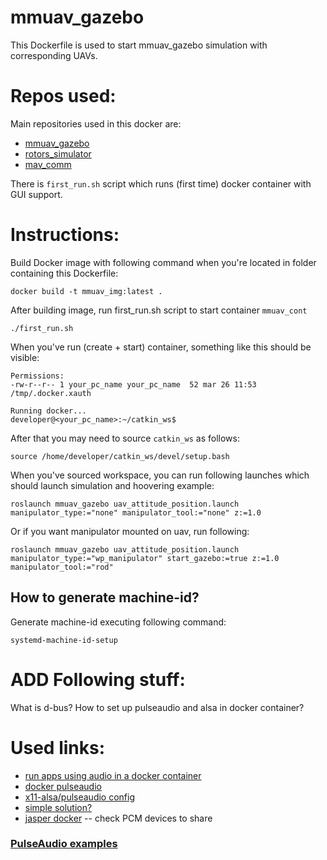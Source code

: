 # mmuav_gazebo

This Dockerfile is used to start mmuav_gazebo simulation with corresponding 
UAVs. 

# Repos used:

Main repositories used in this docker are: 
 * [mmuav_gazebo](https://github.com/larics/mmuav_gazebo.git)
 * [rotors_simulator](https://github.com/larics/rotors_simulator.git) 
 * [mav_comm](https://github.com/larics/mav_comm) 

There is `first_run.sh` script which runs (first time) docker container with GUI 
support. 

# Instructions:

Build Docker image with following command when you're located in folder 
containing this Dockerfile:
```
docker build -t mmuav_img:latest .
```
After building image, run first_run.sh script to start container `mmuav_cont`
```
./first_run.sh
```

When you've run (create + start) container, something like this should be 
visible: 
```
Permissions:
-rw-r--r-- 1 your_pc_name your_pc_name  52 mar 26 11:53 /tmp/.docker.xauth

Running docker...
developer@<your_pc_name>:~/catkin_ws$ 

```

After that you may need to source `catkin_ws` as follows: 
```
source /home/developer/catkin_ws/devel/setup.bash
```

When you've sourced workspace, you can run following launches which 
should launch simulation and hoovering example: 

```
roslaunch mmuav_gazebo uav_attitude_position.launch manipulator_type:="none" manipulator_tool:="none" z:=1.0
```

Or if you want manipulator mounted on uav, run following: 
```
roslaunch mmuav_gazebo uav_attitude_position.launch manipulator_type:="wp_manipulator" start_gazebo:=true z:=1.0 manipulator_tool:="rod"
```

## How to generate machine-id? 

Generate machine-id executing following command: 
```
systemd-machine-id-setup
```

# ADD Following stuff: 


What is d-bus? 
How to set up pulseaudio and alsa in docker container? 

# Used links: 

* [run apps using audio in a docker container](https://stackoverflow.com/questions/28985714/run-apps-using-audio-in-a-docker-container)   
* [docker pulseaudio](https://github.com/TheBiggerGuy/docker-pulseaudio-example/blob/master/Dockerfile)  
* [x11-alsa/pulseaudio config](https://github.com/mviereck/x11docker/wiki/Container-sound:-ALSA-or-Pulseaudio)   
* [simple solution?](https://stackoverflow.com/questions/45700653/can-my-docker-container-app-access-the-hosts-microphone-and-speaker-mac-wind/48795232)   
* [jasper docker](https://github.com/danielchalef/jasper-docker) -- check PCM devices to share 

### [PulseAudio examples](https://wiki.archlinux.org/title/PulseAudio/Examples)
